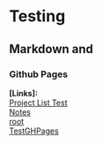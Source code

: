# Testing  
## Markdown and  
### Github Pages  


**\[Links\]:**  
[Project List Test](ProjectList.md)  
[Notes](Notes.md)  
[root](/../../)  
[TestGHPages](/../../albright220/TestGHPages/index.md)  
